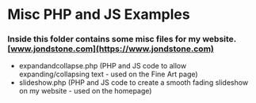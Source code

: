 # Misc PHP and JS Examples

### Inside this folder contains some misc files for my website. [www.jondstone.com](https://www.jondstone.com)
* expandandcollapse.php (PHP and JS code to allow expanding/collapsing text - used on the Fine Art page)
* slideshow.php (PHP and JS code to create a smooth fading slideshow on my website - used on the homepage)
